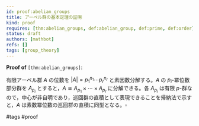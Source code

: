```yaml
---
id: proof:abelian_groups
title: アーベル群の基本定理の証明
kind: proof
requires: [thm:abelian_groups, def:abelian_group, def:prime, def:order]
status: draft
authors: [mathbot]
refs: []
tags: [group_theory]
---
```


**Proof of** `[thm:abelian_groups]`:

有限アーベル群 $A$ の位数を $|A|=p_1^{n_1}\cdots p_r^{n_r}$ と素因数分解する。$A$ の $p_i$-冪位数部分群を $A_{p_i}$ とすると，$A\cong A_{p_1}\times\cdots\times A_{p_r}$ に分解できる。各 $A_{p_i}$ は有限 $p$-群なので，中心が非自明であり，巡回群の直積として表現できることを帰納法で示すと，$A$ は素数冪位数の巡回群の直積に同型となる。$\square$

#tags #proof
